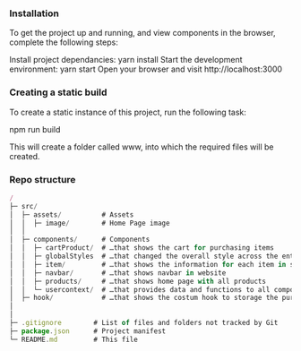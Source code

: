### Installation

To get the project up and running, and view components in the browser, complete the following steps:

Install project dependancies: yarn install
Start the development environment: yarn start
Open your browser and visit http://localhost:3000

### Creating a static build

To create a static instance of this project, run the following task:

npm run build

This will create a folder called www, into which the required files will be created.

### Repo structure

```js
/
├─ src/
│  ├─ assets/          # Assets
│  │  ├─ image/        # Home Page image
│  │
│  ├─ components/      # Components
│  │  ├─ cartProduct/  # …that shows the cart for purchasing items
│  │  ├─ globalStyles  # …that changed the overall style across the entire site
│  │  ├─ item/         # …that shows the information for each item in specific pages
│  │  ├─ navbar/       # …that shows navbar in website
│  │  ├─ products/     # …that shows home page with all products
│  │  └─ usercontext/  # …that provides data and functions to all components
│  ├─ hook/            # …that shows the costum hook to storage the purchase item in cart
│
│
├─ .gitignore        # List of files and folders not tracked by Git
├─ package.json      # Project manifest
└─ README.md         # This file

```
